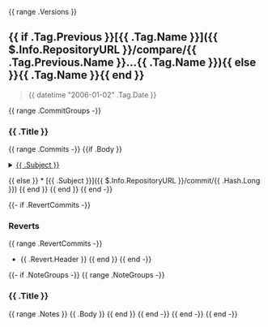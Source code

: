 {{ range .Versions }}
<a name="{{ .Tag.Name }}"></a>

## {{ if .Tag.Previous }}[{{ .Tag.Name }}]({{ $.Info.RepositoryURL }}/compare/{{ .Tag.Previous.Name }}...{{ .Tag.Name }}){{ else }}{{ .Tag.Name }}{{ end }}

> {{ datetime "2006-01-02" .Tag.Date }}


{{ range .CommitGroups -}}
### {{ .Title }}

{{ range .Commits -}}
{{if .Body }}
<p><details><summary><a href="{{ $.Info.RepositoryURL }}/commit/{{ .Hash.Long }}">{{ .Subject }}</a></summary>{{ .Body }}</details></p>
{{ else }}
* [{{ .Subject }}]({{ $.Info.RepositoryURL }}/commit/{{ .Hash.Long }})
{{ end }}
{{ end }}
{{ end -}}

{{- if .RevertCommits -}}
### Reverts

{{ range .RevertCommits -}}
* {{ .Revert.Header }}
{{ end }}
{{ end -}}

{{- if .NoteGroups -}}
{{ range .NoteGroups -}}
### {{ .Title }}

{{ range .Notes }}
{{ .Body }}
{{ end }}
{{ end -}}
{{ end -}}
{{ end -}}
